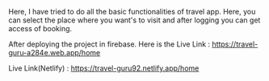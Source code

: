 Here, I have tried to do  all the basic functionalities of travel app. Here, you can select the place where you want's to visit and after logging you can get access of booking.

After deploying the project in firebase.
Here is the Live Link : https://travel-guru-a284e.web.app/home

Live Link(Netlify) : https://travel-guru92.netlify.app/home 